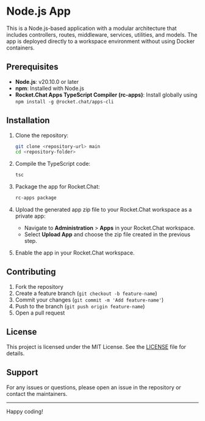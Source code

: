 # Node.js App

This is a Node.js-based application with a modular architecture that includes controllers, routes, middleware, services, utilities, and models. The app is deployed directly to a workspace environment without using Docker containers.

## Prerequisites

- **Node.js**: v20.10.0 or later
- **npm**: Installed with Node.js
- **Rocket.Chat Apps TypeScript Compiler (rc-apps)**: Install globally using `npm install -g @rocket.chat/apps-cli`

## Installation

1. Clone the repository:
   ```bash
   git clone <repository-url> main
   cd <repository-folder>
   ```

2. Compile the TypeScript code:
   ```bash
   tsc
   ```
3. Package the app for Rocket.Chat:
   ```bash
   rc-apps package
   ```
4. Upload the generated app zip file to your Rocket.Chat workspace as a private app:
   - Navigate to **Administration** > **Apps** in your Rocket.Chat workspace.
   - Select **Upload App** and choose the zip file created in the previous step.

5. Enable the app in your Rocket.Chat workspace.

## Contributing

1. Fork the repository
2. Create a feature branch (`git checkout -b feature-name`)
3. Commit your changes (`git commit -m 'Add feature-name'`)
4. Push to the branch (`git push origin feature-name`)
5. Open a pull request

## License

This project is licensed under the MIT License. See the [LICENSE](LICENSE) file for details.

## Support

For any issues or questions, please open an issue in the repository or contact the maintainers.

---

Happy coding!